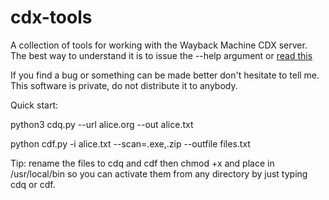 # cdx-tools
A collection of tools for working with the Wayback Machine CDX server.
The best way to understand it is to issue the --help argument or [read this](https://github.com/internetarchive/wayback/blob/master/wayback-cdx-server/README.md)

If you find a bug or something can be made better don't hesitate to tell me.
This software is private, do not distribute it to anybody.

Quick start:

python3 cdq.py --url alice.org --out alice.txt

python cdf.py -i alice.txt --scan=.exe,.zip --outfile files.txt

Tip: rename the files to cdq and cdf then chmod +x and place in /usr/local/bin so you can activate them from any directory by just typing cdq or cdf.
